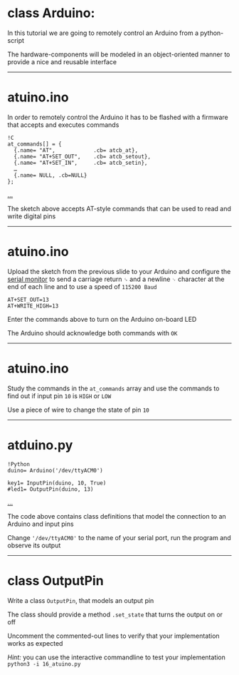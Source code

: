 <!--

                  Copyright (C)  2017  Leonard Göhrs.
   Permission is granted to copy, distribute and/or modify this document
    under the terms of the GNU Free Documentation License, Version 1.3
     or any later version published by the Free Software Foundation;
  with no Invariant Sections, no Front-Cover Texts, and no Back-Cover Texts.
      A copy of the license is included in the file "LICENSE-FDL.txt".

-->

class Arduino:
==============

In this tutorial we are going to remotely
control an Arduino from a python-script

The hardware-components will be modeled in
an object-oriented manner to provide a
nice and reusable interface

---

atuino.ino
==========

In order to remotely control the Arduino
it has to be flashed with a firmware that accepts
and executes commands

    !C
    at_commands[] = {
      {.name= "AT",            .cb= atcb_at},
      {.name= "AT+SET_OUT",    .cb= atcb_setout},
      {.name= "AT+SET_IN",     .cb= atcb_setin},
      …
      {.name= NULL, .cb=NULL}
    };

[…][code_atuino_ino]

The sketch above accepts AT-style commands
that can be used to read and write digital pins

---

atuino.ino
==========

Upload the sketch from the previous slide to
your Arduino and configure the
[serial monitor][ref_serial_monitor]
to send a carriage return `␍` and a newline `␊`
character at the end of each line and to
use a speed of `115200 Baud`

    AT+SET_OUT=13
    AT+WRITE_HIGH=13

Enter the commands above to turn on the
Arduino on-board LED

The Arduino should
acknowledge both commands with `OK`

---

atuino.ino
==========

Study the commands in the `at_commands` array
and use the commands to find out if input pin `10`
is `HIGH` or `LOW`

Use a piece of wire to change the state of pin `10`

---

atduino.py
==========

    !Python
    duino= Arduino('/dev/ttyACM0')

    key1= InputPin(duino, 10, True)
    #led1= OutputPin(duino, 13)

[…][code_atuino_py]

The code above contains class definitions
that model the connection to an Arduino
and input pins

Change `'/dev/ttyACM0'` to the name of
your serial port, run the program and
observe its output

---

class OutputPin
===============

Write a class `OutputPin`, that models an
output pin

The class should provide a method
`.set_state` that turns the output
on or off

Uncomment the commented-out lines
to verify that your implementation
works as expected

_Hint:_ you can use the interactive commandline
to test your implementation `python3 -i 16_atuino.py`

[code_atuino_ino]: examples/16_atuino.ino
[code_atuino_py]: examples/16_atuino.py

[ref_serial_monitor]: 11-serial-io.html#slide_11
